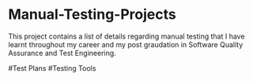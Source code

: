 # Manual-Testing-Projects

This project contains a list of details regarding manual testing that I have learnt throughout my career and my post graudation in Software Quality Assurance and Test Engineering.

#Test Plans
#Testing Tools
